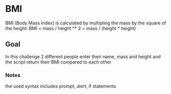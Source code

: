 # BMI
BMI (Body Mass Index) is calculated by multipling the mass by the square of the height:
BMI = mass / height ** 2 = mass / (height * height)

## Goal
In this challenge 2 different people enter their name, mass and height and the script return their BMI compared to each other

### Notes
the used syntax includes prompt, alert, if statements 
